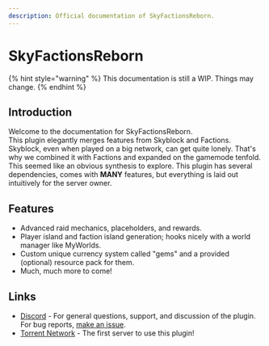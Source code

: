 ```yaml
---
description: Official documentation of SkyFactionsReborn.
---
```


# SkyFactionsReborn

{% hint style="warning" %}
This documentation is still a WIP. Things may change.
{% endhint %}

## Introduction

Welcome to the documentation for SkyFactionsReborn.\
This plugin elegantly merges features from Skyblock and Factions.\
Skyblock, even when played on a big network, can get quite lonely. That's why we combined it with Factions and expanded on the gamemode tenfold.\
This seemed like an obvious synthesis to explore. This plugin has several dependencies, comes with **MANY** features, but everything is laid out intuitively for the server owner.

## Features

* Advanced raid mechanics, placeholders, and rewards.
* Player island and faction island generation; hooks nicely with a world manager like MyWorlds.
* Custom unique currency system called "gems" and a provided (optional) resource pack for them.
* Much, much more to come!

## Links

* [Discord](https://discord.gg/SwxXMrFdjp) - For general questions, support, and discussion of the plugin. For bug reports, [make an issue](https://github.com/TerraByteDev/SkyFactionsReborn/issues).
* [Torrent Network](https://www.torrentsmp.com/) - The first server to use this plugin!



